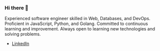 ### Hi there 👋

Experienced software engineer skilled in Web, Databases, and DevOps. Proficient in JavaScript, Python, and Golang. Committed to continuous learning and improvement. Always open to learning new technologies and solving problems.

 - [LinkedIn](https://www.linkedin.com/in/mohammedbalila/)
